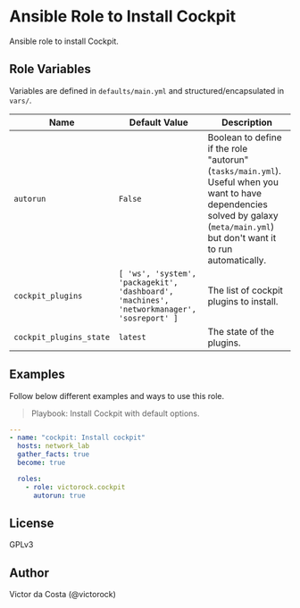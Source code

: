 Ansible Role to Install Cockpit
=========

Ansible role to install Cockpit.

Role Variables
--------------

Variables are defined in `defaults/main.yml` and structured/encapsulated in `vars/`.

| Name              | Default Value       | Description          |
|-------------------|---------------------|----------------------|
| `autorun` | `False`  | Boolean to define if the role "autorun" (`tasks/main.yml`). Useful when you want to have dependencies solved by galaxy (`meta/main.yml`) but don't want it to run automatically.  |
| `cockpit_plugins` | `[ 'ws', 'system', 'packagekit', 'dashboard', 'machines', 'networkmanager', 'sosreport' ]` | The list of cockpit plugins to install. |
| `cockpit_plugins_state` | `latest` | The state of the plugins. |

Examples
------------

Follow below different examples and ways to use this role.

>Playbook: Install Cockpit with default options.

```YAML
---
- name: "cockpit: Install cockpit"
  hosts: network_lab
  gather_facts: true
  become: true

  roles:
    - role: victorock.cockpit
      autorun: true

```

License
------------

GPLv3

Author
------------

Victor da Costa (@victorock)
